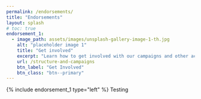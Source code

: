 ```yaml
---
permalink: /endorsements/
title: "Endorsements"
layout: splash
# toc: true
endorsement_1:
  - image_path: assets/images/unsplash-gallery-image-1-th.jpg
    alt: "placeholder image 1"
    title: "Get involved"
    excerpt: "Learn how to get involved with our campaigns and other actions."
    url: /structure-and-campaigns
    btn_label: "Get Involved"
    btn_class: "btn--primary"
---
```

{% include endorsement_1 type="left" %}
Testing
